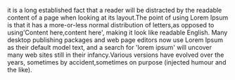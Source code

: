 it is a long established fact that a reader will be distracted by the readable content of a page when looking 
at its layout.The point of using Lorem Ipsum is that it has a more-or-less normal distribution of letters,as 
opposed to using'Content here,content here', making it look like readable English. Many desktop publishing 
packages and web page editors now use Lorem Ipsum as their default model text, and a search for 'lorem ipsum'
will uncover many web sites still in their infancy.Various versions have evolved over the years, 
sometimes by accident,sometimes on purpose (injected humour and the like).